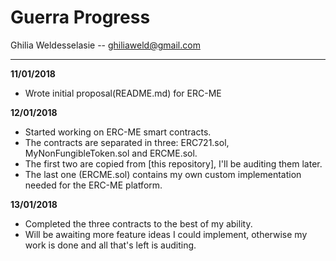 # Guerra Progress
Ghilia Weldesselasie -- <a href='mailto:ghiliaweld@gmail.com'>ghiliaweld@gmail.com</a>

---
**11/01/2018**
- Wrote initial proposal(README.md) for ERC-ME

**12/01/2018**
- Started working on ERC-ME smart contracts.
- The contracts are separated in three: ERC721.sol, MyNonFungibleToken.sol and ERCME.sol.
- The first two are copied from [this repository], I'll be auditing them later.
- The last one (ERCME.sol) contains my own custom implementation needed for the ERC-ME platform.

**13/01/2018**
- Completed the three contracts to the best of my ability.
- Will be awaiting more feature ideas I could implement, otherwise my work is done and all that's left is auditing.
